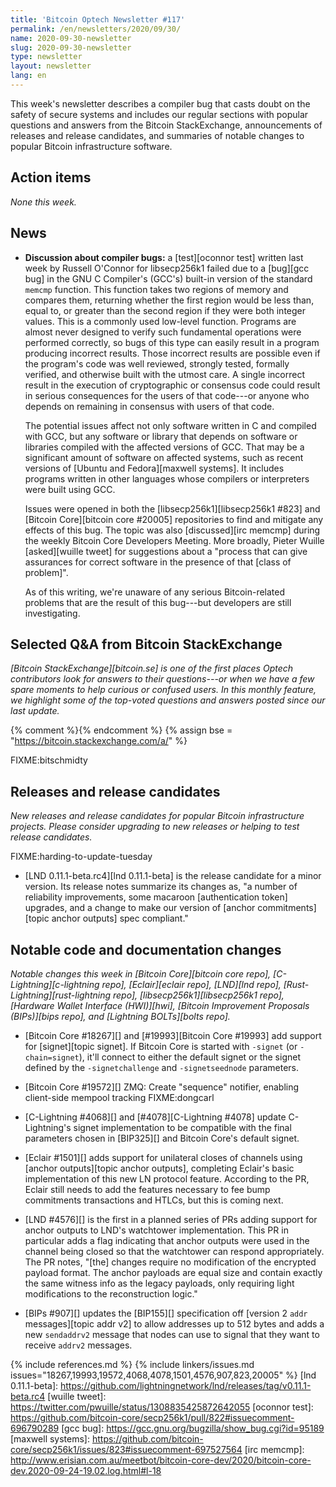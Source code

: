 ```yaml
---
title: 'Bitcoin Optech Newsletter #117'
permalink: /en/newsletters/2020/09/30/
name: 2020-09-30-newsletter
slug: 2020-09-30-newsletter
type: newsletter
layout: newsletter
lang: en
---
```

This week's newsletter describes a compiler bug that casts doubt on the
safety of secure systems and includes our regular sections with popular
questions and answers from the Bitcoin StackExchange, announcements of
releases and release candidates, and summaries of notable changes to
popular Bitcoin infrastructure software.

## Action items

*None this week.*

## News

- **Discussion about compiler bugs:** a [test][oconnor test] written
  last week by Russell O'Connor for libsecp256k1 failed due to a
  [bug][gcc bug] in the GNU C Compiler's (GCC's) built-in version of the
  standard `memcmp` function.  This function takes two regions of memory
  and compares them, returning whether the first region would be less
  than, equal to, or greater than the second region if they were both
  integer values.  This is a commonly used low-level function.
  Programs are almost never designed to verify such fundamental
  operations were performed correctly, so bugs of this type can easily
  result in a program producing incorrect results.  Those incorrect
  results are possible even if the program's code was well reviewed,
  strongly tested, formally verified, and otherwise built with the
  utmost care.  A single incorrect result in the execution of
  cryptographic or consensus code could result in serious consequences
  for the users of that code---or anyone who depends on remaining in
  consensus with users of that code.

    The potential issues affect not only software written in C and
    compiled with GCC, but any software or library that depends on
    software or libraries compiled with the affected versions of GCC.
    That may be a significant amount of software on affected systems,
    such as recent versions of [Ubuntu and Fedora][maxwell systems].  It
    includes programs written in other languages whose compilers or
    interpreters were built using GCC.

    Issues were opened in both the [libsecp256k1][libsecp256k1 #823] and
    [Bitcoin Core][bitcoin core #20005] repositories to find and
    mitigate any effects of this bug.  The topic was also
    [discussed][irc memcmp] during the weekly Bitcoin Core Developers
    Meeting.  More broadly, Pieter Wuille [asked][wuille tweet] for
    suggestions about a "process that can give assurances for correct
    software in the presence of that [class of problem]".

    As of this writing, we're unaware of any serious Bitcoin-related
    problems that are the result of this bug---but developers are still
    investigating.

## Selected Q&A from Bitcoin StackExchange

*[Bitcoin StackExchange][bitcoin.se] is one of the first places Optech
contributors look for answers to their questions---or when we have a
few spare moments to help curious or confused users.  In
this monthly feature, we highlight some of the top-voted questions and
answers posted since our last update.*

{% comment %}<!-- https://bitcoin.stackexchange.com/search?tab=votes&q=created%3a1m..%20is%3aanswer -->{% endcomment %}
{% assign bse = "https://bitcoin.stackexchange.com/a/" %}

FIXME:bitschmidty

## Releases and release candidates

*New releases and release candidates for popular Bitcoin infrastructure
projects.  Please consider upgrading to new releases or helping to test
release candidates.*

FIXME:harding-to-update-tuesday

- [LND 0.11.1-beta.rc4][lnd 0.11.1-beta] is the release candidate for a
  minor version.  Its release notes summarize its changes as, "a number
  of reliability improvements, some macaroon [authentication token]
  upgrades, and a change to make our version of [anchor commitments][topic
  anchor outputs] spec compliant."

## Notable code and documentation changes

*Notable changes this week in [Bitcoin Core][bitcoin core repo],
[C-Lightning][c-lightning repo], [Eclair][eclair repo], [LND][lnd repo],
[Rust-Lightning][rust-lightning repo], [libsecp256k1][libsecp256k1 repo],
[Hardware Wallet Interface (HWI)][hwi], [Bitcoin Improvement Proposals
(BIPs)][bips repo], and [Lightning BOLTs][bolts repo].*

- [Bitcoin Core #18267][] and [#19993][Bitcoin Core #19993] add support
  for [signet][topic signet].  If Bitcoin Core is started with `-signet`
  (or `-chain=signet`), it'll connect to either the default signet or
  the signet defined by the `-signetchallenge` and `-signetseednode`
  parameters.

- [Bitcoin Core #19572][] ZMQ: Create "sequence" notifier, enabling client-side mempool tracking FIXME:dongcarl

- [C-Lightning #4068][] and [#4078][C-Lightning #4078] update
  C-Lightning's signet implementation to be compatible with the final
  parameters chosen in [BIP325][] and Bitcoin Core's default signet.

- [Eclair #1501][] adds support for unilateral closes of channels using
  [anchor outputs][topic anchor outputs], completing Eclair's basic
  implementation of this new LN protocol feature.  According to the PR,
  Eclair still needs to add the features necessary to fee bump
  commitments transactions and HTLCs, but this is coming next.

- [LND #4576][] is the first in a planned series of PRs adding support
  for anchor outputs to LND's watchtower implementation.  This PR in
  particular adds a flag indicating that anchor outputs were used in
  the channel being closed so that the watchtower can respond
  appropriately.  The PR notes, "[the] changes require no modification
  of the encrypted payload format.  The anchor payloads are equal size
  and contain exactly the same witness info as the legacy payloads, only
  requiring light modifications to the reconstruction logic."

- [BIPs #907][] updates the [BIP155][] specification off [version 2 `addr`
  messages][topic addr v2] to allow addresses up to 512 bytes and adds a new
  `sendaddrv2` message that nodes can use to signal that they want to
  receive `addrv2` messages.

{% include references.md %}
{% include linkers/issues.md issues="18267,19993,19572,4068,4078,1501,4576,907,823,20005" %}
[lnd 0.11.1-beta]: https://github.com/lightningnetwork/lnd/releases/tag/v0.11.1-beta.rc4
[wuille tweet]: https://twitter.com/pwuille/status/1308835425872642055
[oconnor test]: https://github.com/bitcoin-core/secp256k1/pull/822#issuecomment-696790289
[gcc bug]: https://gcc.gnu.org/bugzilla/show_bug.cgi?id=95189
[maxwell systems]: https://github.com/bitcoin-core/secp256k1/issues/823#issuecomment-697527564
[irc memcmp]: http://www.erisian.com.au/meetbot/bitcoin-core-dev/2020/bitcoin-core-dev.2020-09-24-19.02.log.html#l-18
